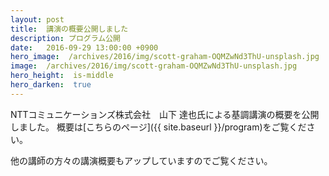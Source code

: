 ```yaml
---
layout: post
title:  講演の概要公開しました
description: プログラム公開
date:   2016-09-29 13:00:00 +0900
hero_image:  /archives/2016/img/scott-graham-OQMZwNd3ThU-unsplash.jpg
image:  /archives/2016/img/scott-graham-OQMZwNd3ThU-unsplash.jpg
hero_height:  is-middle
hero_darken:  true
---
```


NTTコミュニケーションズ株式会社　山下 達也氏による基調講演の概要を公開しました。
概要は[こちらのページ]({{ site.baseurl }}/program)をご覧ください。

他の講師の方々の講演概要もアップしていますのでご覧ください。
